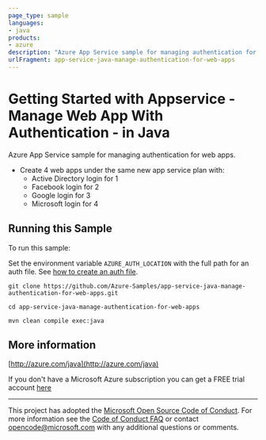 ```yaml
---
page_type: sample
languages:
- java
products:
- azure
description: "Azure App Service sample for managing authentication for web apps."
urlFragment: app-service-java-manage-authentication-for-web-apps
---
```


# Getting Started with Appservice - Manage Web App With Authentication - in Java #


  Azure App Service sample for managing authentication for web apps.
   - Create 4 web apps under the same new app service plan with:
     - Active Directory login for 1
     - Facebook login for 2
     - Google login for 3
     - Microsoft login for 4
 

## Running this Sample ##

To run this sample:

Set the environment variable `AZURE_AUTH_LOCATION` with the full path for an auth file. See [how to create an auth file](https://github.com/Azure/azure-libraries-for-java/blob/master/AUTH.md).

    git clone https://github.com/Azure-Samples/app-service-java-manage-authentication-for-web-apps.git

    cd app-service-java-manage-authentication-for-web-apps

    mvn clean compile exec:java

## More information ##

[http://azure.com/java](http://azure.com/java)

If you don't have a Microsoft Azure subscription you can get a FREE trial account [here](http://go.microsoft.com/fwlink/?LinkId=330212)

---

This project has adopted the [Microsoft Open Source Code of Conduct](https://opensource.microsoft.com/codeofconduct/). For more information see the [Code of Conduct FAQ](https://opensource.microsoft.com/codeofconduct/faq/) or contact [opencode@microsoft.com](mailto:opencode@microsoft.com) with any additional questions or comments.
